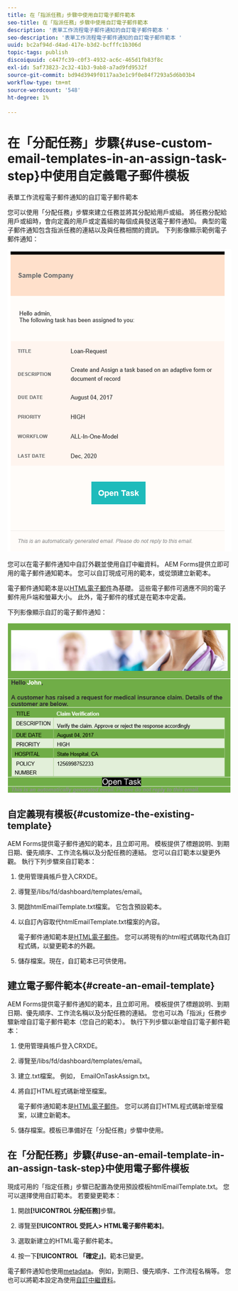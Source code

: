 ```yaml
---
title: 在「指派任務」步驟中使用自訂電子郵件範本
seo-title: 在「指派任務」步驟中使用自訂電子郵件範本
description: '表單工作流程電子郵件通知的自訂電子郵件範本 '
seo-description: '表單工作流程電子郵件通知的自訂電子郵件範本 '
uuid: bc2af94d-d4ad-417e-b3d2-bcfffc1b306d
topic-tags: publish
discoiquuid: c447fc39-c0f3-4932-ac6c-465d1fb83f8c
exl-id: 5af73823-2c32-41b3-9ab8-a7ad9fd9532f
source-git-commit: bd94d3949f0117aa3e1c9f0e84f7293a5d6b03b4
workflow-type: tm+mt
source-wordcount: '548'
ht-degree: 1%

---
```


# 在「分配任務」步驟{#use-custom-email-templates-in-an-assign-task-step}中使用自定義電子郵件模板

表單工作流程電子郵件通知的自訂電子郵件範本

您可以使用「分配任務」步驟來建立任務並將其分配給用戶或組。 將任務分配給用戶或組時，會向定義的用戶或定義組的每個成員發送電子郵件通知。 典型的電子郵件通知包含指派任務的連結以及與任務相關的資訊。 下列影像顯示範例電子郵件通知：

![具有現成可用範本的電子郵件通知](do-not-localize/default-email-template.png)

您可以在電子郵件通知中自訂外觀並使用自訂中繼資料。 AEM Forms提供立即可用的電子郵件通知範本。 您可以自訂現成可用的範本，或從頭建立新範本。

電子郵件通知範本是以[HTML電子郵件](https://en.wikipedia.org/wiki/HTML_email)為基礎。 這些電子郵件可適應不同的電子郵件用戶端和螢幕大小。 此外，電子郵件的樣式是在範本中定義。

下列影像顯示自訂的電子郵件通知：

![使用自訂範本的電子郵件通知](do-not-localize/customized-email.png)

## 自定義現有模板{#customize-the-existing-template}

AEM Forms提供電子郵件通知的範本，且立即可用。 模板提供了標題說明、到期日期、優先順序、工作流名稱以及分配任務的連結。 您可以自訂範本以變更外觀。 執行下列步驟來自訂範本：

1. 使用管理員帳戶登入CRXDE。

1. 導覽至/libs/fd/dashboard/templates/email。

1. 開啟htmlEmailTemplate.txt檔案。 它包含預設範本。

1. 以自訂內容取代htmlEmailTemplate.txt檔案的內容。

   電子郵件通知範本是[HTML電子郵件](https://en.wikipedia.org/wiki/HTML_email)。 您可以將現有的html程式碼取代為自訂程式碼，以變更範本的外觀。

1. 儲存檔案。現在，自訂範本已可供使用。

## 建立電子郵件範本{#create-an-email-template}

AEM Forms提供電子郵件通知的範本，且立即可用。 模板提供了標題說明、到期日期、優先順序、工作流名稱以及分配任務的連結。 您也可以為「指派」任務步驟新增自訂電子郵件範本（您自己的範本）。 執行下列步驟以新增自訂電子郵件範本：

1. 使用管理員帳戶登入CRXDE。

1. 導覽至/libs/fd/dashboard/templates/email。

1. 建立.txt檔案。 例如， EmailOnTaskAssign.txt。

1. 將自訂HTML程式碼新增至檔案。

   電子郵件通知範本是[HTML電子郵件](https://en.wikipedia.org/wiki/HTML_email)。 您可以將自訂HTML程式碼新增至檔案，以建立新範本。

1. 儲存檔案。模板已準備好在「分配任務」步驟中使用。

## 在「分配任務」步驟{#use-an-email-template-in-an-assign-task-step}中使用電子郵件模板

現成可用的「指定任務」步驟已配置為使用預設模板htmlEmailTemplate.txt。 您可以選擇使用自訂範本。 若要變更範本：

1. 開啟&#x200B;**[!UICONTROL 分配任務]**&#x200B;步驟。

1. 導覽至&#x200B;**[!UICONTROL 受託人> HTML電子郵件範本]**。

1. 選取新建立的HTML電子郵件範本。

1. 按一下&#x200B;**[!UICONTROL 「確定」]**。範本已變更。

電子郵件通知也使用[metadata](/help/forms/using/use-metadata-in-email-notifications.md)。 例如，到期日、優先順序、工作流程名稱等。 您也可以將範本設定為使用[自訂中繼資料](/help/forms/using/use-metadata-in-email-notifications.md#using-custom-metadata-in-an-email-notification)。

